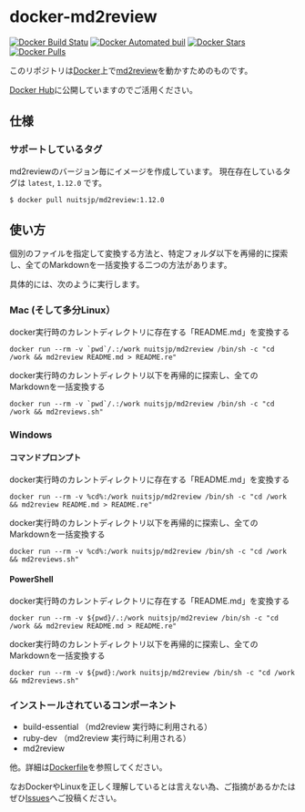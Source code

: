 # docker-md2review
[![Docker Build Statu](https://img.shields.io/docker/build/nuitsjp/md2review.svg)](https://hub.docker.com/r/nuitsjp/md2review/)
[![Docker Automated buil](https://img.shields.io/docker/automated/nuitsjp/md2review.svg)](https://hub.docker.com/r/nuitsjp/md2review/)
[![Docker Stars](https://img.shields.io/docker/stars/nuitsjp/md2review.svg)](https://hub.docker.com/r/nuitsjp/md2review/)
[![Docker Pulls](https://img.shields.io/docker/pulls/nuitsjp/md2review.svg)](https://hub.docker.com/r/nuitsjp/md2review/)

このリポジトリは[Docker](https://www.docker.com/)上で[md2review](https://github.com/takahashim/md2review)を動かすためのものです。

[Docker Hub](https://hub.docker.com/r/nuitsjp/md2review/)に公開していますのでご活用ください。

## 仕様

### サポートしているタグ

md2reviewのバージョン毎にイメージを作成しています。
現在存在しているタグは `latest`, `1.12.0` です。

```
$ docker pull nuitsjp/md2review:1.12.0
```

## 使い方

個別のファイルを指定して変換する方法と、特定フォルダ以下を再帰的に探索し、全てのMarkdownを一括変換する二つの方法があります。

具体的には、次のように実行します。

### Mac (そして多分Linux）

docker実行時のカレントディレクトリに存在する「README.md」を変換する

```
docker run --rm -v `pwd`/.:/work nuitsjp/md2review /bin/sh -c "cd /work && md2review README.md > README.re"
```

docker実行時のカレントディレクトリ以下を再帰的に探索し、全てのMarkdownを一括変換する

```
docker run --rm -v `pwd`/.:/work nuitsjp/md2review /bin/sh -c "cd /work && md2reviews.sh"
```

### Windows

#### コマンドプロンプト

docker実行時のカレントディレクトリに存在する「README.md」を変換する

```
docker run --rm -v %cd%:/work nuitsjp/md2review /bin/sh -c "cd /work && md2review README.md > README.re"
```

docker実行時のカレントディレクトリ以下を再帰的に探索し、全てのMarkdownを一括変換する

```
docker run --rm -v %cd%:/work nuitsjp/md2review /bin/sh -c "cd /work && md2reviews.sh"
```

#### PowerShell

docker実行時のカレントディレクトリに存在する「README.md」を変換する

```
docker run --rm -v ${pwd}/.:/work nuitsjp/md2review /bin/sh -c "cd /work && md2review README.md > README.re"
```

docker実行時のカレントディレクトリ以下を再帰的に探索し、全てのMarkdownを一括変換する

```
docker run --rm -v ${pwd}:/work nuitsjp/md2review /bin/sh -c "cd /work && md2reviews.sh"
```


### インストールされているコンポーネント

* build-essential （md2review 実行時に利用される）
* ruby-dev （md2review 実行時に利用される）
* md2review

他。詳細は[Dockerfile](https://github.com/nuitsjp/docker-md2review/blob/master/Dockerfile)を参照してください。

なおDockerやLinuxを正しく理解しているとは言えない為、ご指摘があるかたはぜひ[Issues](https://github.com/nuitsjp/docker-md2review/issues)へご投稿ください。


